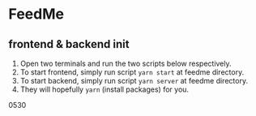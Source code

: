 # FeedMe

## frontend & backend init
1. Open two terminals and run the two scripts below respectively.
2. To start frontend, simply run script `yarn start` at feedme directory.
3. To start backend, simply run script `yarn server` at feedme directory.
4. They will hopefully `yarn` (install packages) for you.

0530
